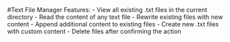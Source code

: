 #Text File Manager
Features:
     - View all existing .txt files in the current directory
     - Read the content of any text file
     - Rewrite existing files with new content
     - Append additional content to existing files
     - Create new .txt files with custom content
     - Delete files after confirming the action
